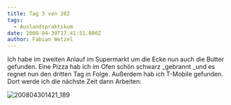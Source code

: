 ```yaml
---
title: Tag 3 von 202
tags:
  - Auslandspraktikum
date: 2008-04-30T17:41:51.000Z
author: Fabian Wetzel
---
```


Ich habe im zweiten Anlauf im Supermarkt um die Ecke nun auch die Butter gefunden. Eine Pizza hab ich im Ofen schön schwarz _gebrannt _und es regnet nun den dritten Tag in Folge. Außerdem hab ich T-Mobile gefunden. Dort werde ich die nächste Zeit dann Arbeiten:

![200804301421_189](https://az275061.vo.msecnd.net/blogmedia/2008/04/200804301421-189.jpg)


